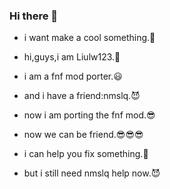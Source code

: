 ### Hi there 👋

- i want make a cool something.🤔

- hi,guys,i am Liulw123.🙂

- i am a fnf mod porter.😃

- and i have a friend:nmslq.😈

- now i am porting the fnf mod.😎

- now we can be friend.😎😎😎

- i can help you fix something.🙂

- but i still need nmslq help now.😈

